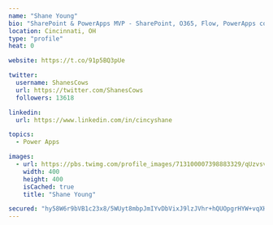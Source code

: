 ```yaml
---
name: "Shane Young"
bio: "SharePoint & PowerApps MVP - SharePoint, O365, Flow, PowerApps consulting? @PowerApps911 | Pure Snark? You found it."
location: Cincinnati, OH
type: "profile"
heat: 0

website: https://t.co/91p5BQ3pUe

twitter:
  username: ShanesCows
  url: https://twitter.com/ShanesCows
  followers: 13618

linkedin:
  url: https://www.linkedin.com/in/cincyshane

topics:
  - Power Apps

images:
  - url: https://pbs.twimg.com/profile_images/713100007398883329/qUzvsvQ3_400x400.jpg
    width: 400
    height: 400
    isCached: true
    title: "Shane Young"

secured: "hy58W6r9bVB1c23x8/5WUyt8mbpJmIYvDbVixJ9lzJVhr+hQUOpgrHYW+vqXHuL0fAIhgb9b1Ipb0GEExWnNo0W2n+rDMm0TYLD15GW6juMNOZ7to2/UZ1uPsjqBjpEgywF3m2XXP5jl3HOK7fLmev13pLrozQlxXYXpAvVwKi4dgdNu8DkphJtoSkBO6fhwX+nBkSJ7WOtNf6LeNZR5Ab8zN+V9hOAzoZ4cVSa0W1fz62zIjkU8aCKRapAOUyPUVHfGAGLfWNqCIc+lnBlrNBqBnUWvveS6o76dsnT2GdmhvzSwVq5SovvmDqPJULGBQ0xUcoSLKoz8q7SnplFIC2iL4OOsgJiqT2UXGSmMvX6vH+vo0Z4fBAEf/s0MevYOAJYh1FSWyzbLjxXlP0yRu8vp2dGcwbvGYU79mTa13gw=;PfRnPnKGZU8pCifqFcCN1Q=="
---
```


